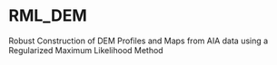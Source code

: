 # RML_DEM
Robust Construction of DEM Profiles and Maps from AIA data using a Regularized Maximum Likelihood Method
